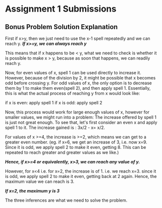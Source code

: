 # Assignment 1 Submissions
## Bonus Problem Solution Explanation

First if x>y, then we just need to use the x-1 spell repeatedly and we can reach y.
***If x>=y, we can always reach y***

This means that if x happens to be < y, what we need to check is whether it is possible to make x > y, because as soon that happens, we can readily reach y.

Now, for even values of x, spell 1 can be used directly to increase it. However, because of the division by 2, it might be possible that x becomes odd before crossing y. For odd values of x, the only option is to decrease them by 1 to make them even(spell 2), and then apply spell 1. Essentially, this is what the actual process of reaching y from x would look like:

if x is even: apply spell 1
if x is odd: apply spell 2

Now, this process would work for large enough values of x, however for smaller values, we might run into a problem: The increase offered by spell 1 is just not great enough. To see that, let's first consider an even x and apply spell 1 to it. The increase gained is : 3x/2 - x= x/2.

For values of x >=4, the increase is >=2, which means we can get to a greater even number. (eg. if x=6, we get an increase of 3, i.e. now x=9. Since it is odd, we apply spell 2 to make it even, getting 8. This can be repeated to reach greater and greater values as we like.)

***Hence, if x>=4 or equivalently, x>3, we can reach any value of y.***

However, for x<4 i.e. for x=2, the increase is of 1. i.e. we reach x=3. since it is odd, we apply spell 2 to make it even, getting back at 2 again. Hence, the maximum value we can reach is 3.

***If x=2, the maximum y is 3***

The three inferences are what we need to solve the problem.
